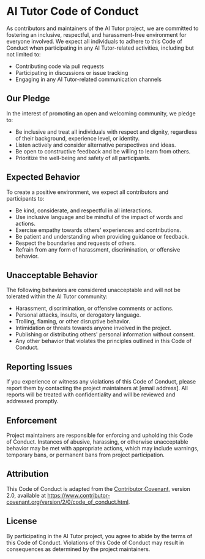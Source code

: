 # AI Tutor Code of Conduct

As contributors and maintainers of the AI Tutor project, we are committed to fostering an inclusive, respectful, and harassment-free environment for everyone involved. We expect all individuals to adhere to this Code of Conduct when participating in any AI Tutor-related activities, including but not limited to:

- Contributing code via pull requests
- Participating in discussions or issue tracking
- Engaging in any AI Tutor-related communication channels

## Our Pledge

In the interest of promoting an open and welcoming community, we pledge to:

- Be inclusive and treat all individuals with respect and dignity, regardless of their background, experience level, or identity.
- Listen actively and consider alternative perspectives and ideas.
- Be open to constructive feedback and be willing to learn from others.
- Prioritize the well-being and safety of all participants.

## Expected Behavior

To create a positive environment, we expect all contributors and participants to:

- Be kind, considerate, and respectful in all interactions.
- Use inclusive language and be mindful of the impact of words and actions.
- Exercise empathy towards others' experiences and contributions.
- Be patient and understanding when providing guidance or feedback.
- Respect the boundaries and requests of others.
- Refrain from any form of harassment, discrimination, or offensive behavior.

## Unacceptable Behavior

The following behaviors are considered unacceptable and will not be tolerated within the AI Tutor community:

- Harassment, discrimination, or offensive comments or actions.
- Personal attacks, insults, or derogatory language.
- Trolling, flaming, or other disruptive behavior.
- Intimidation or threats towards anyone involved in the project.
- Publishing or distributing others' personal information without consent.
- Any other behavior that violates the principles outlined in this Code of Conduct.

## Reporting Issues

If you experience or witness any violations of this Code of Conduct, please report them by contacting the project maintainers at [email address]. All reports will be treated with confidentiality and will be reviewed and addressed promptly.

## Enforcement

Project maintainers are responsible for enforcing and upholding this Code of Conduct. Instances of abusive, harassing, or otherwise unacceptable behavior may be met with appropriate actions, which may include warnings, temporary bans, or permanent bans from project participation.

## Attribution

This Code of Conduct is adapted from the [Contributor Covenant](https://www.contributor-covenant.org/version/2/0/code_of_conduct.html), version 2.0, available at https://www.contributor-covenant.org/version/2/0/code_of_conduct.html.

## License

By participating in the AI Tutor project, you agree to abide by the terms of this Code of Conduct. Violations of this Code of Conduct may result in consequences as determined by the project maintainers.
